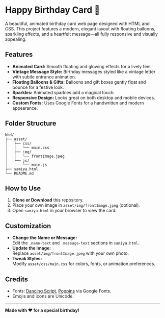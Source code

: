# Happy Birthday Card 🎉

A beautiful, animated birthday card web page designed with HTML and CSS. This project features a modern, elegant layout with floating balloons, sparkling effects, and a heartfelt message—all fully responsive and visually appealing.

## Features

- **Animated Card:** Smooth floating and glowing effects for a lively feel.
- **Vintage Message Style:** Birthday messages styled like a vintage letter with subtle entrance animation.
- **Floating Balloons & Gifts:** Balloons and gift boxes gently float and bounce for a festive look.
- **Sparkles:** Animated sparkles add a magical touch.
- **Responsive Design:** Looks great on both desktop and mobile devices.
- **Custom Fonts:** Uses Google Fonts for a handwritten and modern appearance.

## Folder Structure

```
hbd/
├── asset/
│   ├── css/
│   │   └── main.css
│   ├── img/
│   │   └── frontImage.jpeg
│   └── js/
│       └── main.js
├── samiya.html
└── README.md
```

## How to Use

1. **Clone or Download** this repository.
2. Place your own image in `asset/img/frontImage.jpeg` (optional).
3. Open `samiya.html` in your browser to view the card.

## Customization

- **Change the Name or Message:**  
  Edit the `.name-text` and `.message-text` sections in `samiya.html`.
- **Update the Image:**  
  Replace `asset/img/frontImage.jpeg` with your own photo.
- **Tweak Styles:**  
  Modify `asset/css/main.css` for colors, fonts, or animation preferences.

## Credits

- Fonts: [Dancing Script](https://fonts.google.com/specimen/Dancing+Script), [Poppins](https://fonts.google.com/specimen/Poppins) via Google Fonts.
- Emojis and icons are Unicode.

---

**Made with ❤️ for a special birthday!**